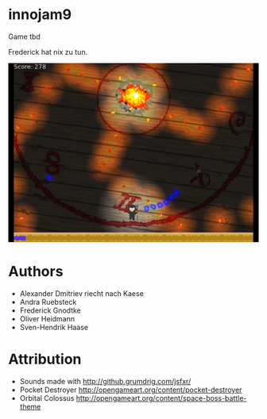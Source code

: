 # innojam9

Game tbd

Frederick hat nix zu tun.

![](screenshit.png)

# Authors

- Alexander Dmitriev riecht nach Kaese
- Andra Ruebsteck
- Frederick Gnodtke
- Oliver Heidmann
- Sven-Hendrik Haase

# Attribution

- Sounds made with http://github.grumdrig.com/jsfxr/
- Pocket Destroyer http://opengameart.org/content/pocket-destroyer
- Orbital Colossus http://opengameart.org/content/space-boss-battle-theme

